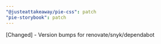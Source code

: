 ```yaml
---
"@justeattakeaway/pie-css": patch
"pie-storybook": patch
---
```


[Changed] - Version bumps for renovate/snyk/dependabot
